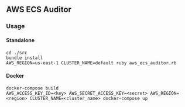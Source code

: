 ## AWS ECS Auditor

### Usage

#### Standalone
```
cd ./src
bundle install
AWS_REGION=us-east-1 CLUSTER_NAME=default ruby aws_ecs_auditor.rb
```

#### Docker
```
docker-compose build
AWS_ACCESS_KEY_ID=<key> AWS_SECRET_ACCESS_KEY=<secret> AWS_REGION=<region> CLUSTER_NAME=<cluster_name> docker-compose up
```
